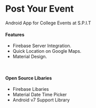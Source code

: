 # Post Your Event
Android App for College Events at S.P.I.T
<br>
<H4>Features</H4>
<ul>
 <li>Firebase Server Integration.</li>
 <li>Quick Location on Google Maps.</li>
 <li>Material Design.</li>
</ul>
<br>
<H4>Open Source Libaries</H4>
<ul>
  <li>Firebase Libaries</li>
  <li>Material Date Time Picker</li>
  <li>Android v7 Support Library</li>
</ul>
